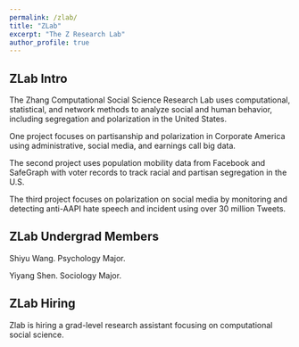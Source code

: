 ```yaml
---
permalink: /zlab/
title: "ZLab"
excerpt: "The Z Research Lab"
author_profile: true
---
```


## ZLab Intro

The Zhang Computational Social Science Research Lab uses computational, statistical, and network methods to analyze social and human behavior, including segregation and polarization in the United States.

One project focuses on partisanship and polarization in Corporate America using administrative, social media, and earnings call big data.

The second project uses population mobility data from Facebook and SafeGraph with voter records to track racial and partisan segregation in the U.S.

The third project focuses on polarization on social media by monitoring and detecting anti-AAPI hate speech and incident using over 30 million Tweets. 


## ZLab Undergrad Members

Shiyu Wang. Psychology Major. 

Yiyang Shen. Sociology Major.


## ZLab Hiring

Zlab is hiring a grad-level research assistant focusing on computational social science.
